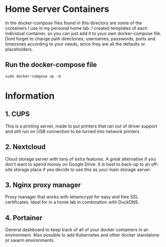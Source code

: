 # Home Server Containers
In the docker-compose files found in this directory are some of the containers I use in my personal home lab. I created templates of each individual container, so you can just add it to your own docker-compose file. Dont forget to change path directories, usernames, passwords, ports and timezones according to your needs, since they are all the defaults or placeholders.

## Run the docker-compose file
```
sudo docker-compose up -d
```

# Information

## 1. CUPS
This is a printing server, made to put printers that ran out of driver support and still run on USB connection to be turned into network printers.

## 2. Nextcloud
Cloud storage server with tons of extra features. A great alternative if you don't want to spend money on Google Drive. It is best to back-up to an off-site storage place if you decide to use this as your main storage server.

## 3. Nginx proxy manager
Proxy manager that works with letsencrypt for easy and free SSL certificates. Ideal for in a home lab in combination with DuckDNS.

## 4. Portainer
General dashboard to keep track of all of your docker containers in an environment. Also possible to add Kubernetes and other docker standalone or swarm environments.
